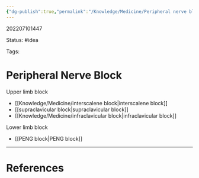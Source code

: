 ```yaml
---
{"dg-publish":true,"permalink":"/Knowledge/Medicine/Peripheral nerve block/"}
---
```



202207101447

Status: #idea

Tags:

# Peripheral Nerve Block
Upper limb block
- [[Knowledge/Medicine/interscalene block\|interscalene block]]
- [[supraclavicular block\|supraclavicular block]]
- [[Knowledge/Medicine/infraclavicular block\|infraclavicular block]]

Lower limb block

- [[PENG block\|PENG block]]





___
# References
